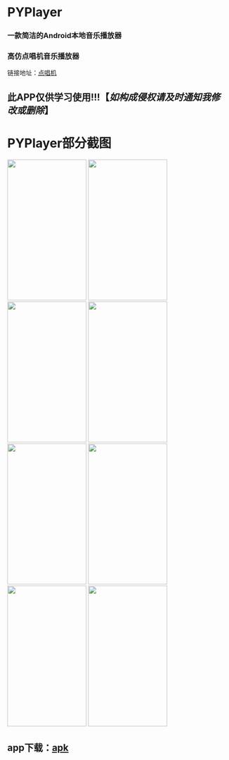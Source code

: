 # PYPlayer
### 一款简洁的Android本地音乐播放器
### 高仿点唱机音乐播放器
链接地址：[点唱机](https://github.com/kabouzeid/Phonograph)
## 此APP仅供学习使用!!!【*如构成侵权请及时通知我修改或删除*】

# PYPlayer部分截图
<img width="180" height="320" src="https://github.com/pangyu646182805/PYPlayer/blob/master/img/Screenshot_20170523-124149.png"/>  <img width="180" height="320" src="https://github.com/pangyu646182805/PYPlayer/blob/master/img/Screenshot_20170523-124203.png"/>  <img width="180" height="320" src="https://github.com/pangyu646182805/PYPlayer/blob/master/img/Screenshot_20170523-124255.png"/>  <img width="180" height="320" src="https://github.com/pangyu646182805/PYPlayer/blob/master/img/Screenshot_20170523-124306.png"/>  <img width="180" height="320" src="https://github.com/pangyu646182805/PYPlayer/blob/master/img/Screenshot_20170523-124332.png"/>  <img width="180" height="320" src="https://github.com/pangyu646182805/PYPlayer/blob/master/img/Screenshot_20170523-124344.png"/>  <img width="180" height="320" src="https://github.com/pangyu646182805/PYPlayer/blob/master/img/Screenshot_20170523-124407.png"/>  <img width="180" height="320" src="https://github.com/pangyu646182805/PYPlayer/blob/master/img/Screenshot_20170523-133100.png"/>

## app下载：[apk](https://github.com/pangyu646182805/PYPlayer/blob/master/neurocore/neurocore-release.apk)
